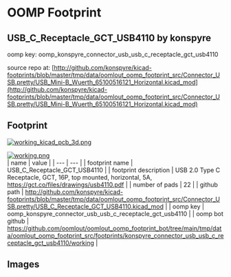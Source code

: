 # OOMP Footprint  
## USB_C_Receptacle_GCT_USB4110  by konspyre  
  
oomp key: oomp_konspyre_connector_usb_usb_c_receptacle_gct_usb4110  
  
source repo at: [http://github.com/konspyre/kicad-footprints/blob/master/tmp/data/oomlout_oomp_footprint_src/Connector_USB.pretty/USB_Mini-B_Wuerth_65100516121_Horizontal.kicad_mod](http://github.com/konspyre/kicad-footprints/blob/master/tmp/data/oomlout_oomp_footprint_src/Connector_USB.pretty/USB_Mini-B_Wuerth_65100516121_Horizontal.kicad_mod)  
## Footprint  
  
[![working_kicad_pcb_3d.png](working_kicad_pcb_3d_600.png)](working_kicad_pcb_3d.png)  
  
[![working.png](working_600.png)](working.png)  
| name | value | 
| --- | --- | 
| footprint name | USB_C_Receptacle_GCT_USB4110 | 
| footprint description | USB 2.0 Type C Receptacle, GCT, 16P, top mounted, horizontal, 5A, https://gct.co/files/drawings/usb4110.pdf | 
| number of pads | 22 | 
| github path | http://github.com/konspyre/kicad-footprints/blob/master/tmp/data/oomlout_oomp_footprint_src/Connector_USB.pretty/USB_C_Receptacle_GCT_USB4110.kicad_mod | 
| oomp key | oomp_konspyre_connector_usb_usb_c_receptacle_gct_usb4110 | 
| oomp bot github | https://github.com/oomlout/oomlout_oomp_footprint_bot/tree/main/tmp/data/oomlout_oomp_footprint_src/footprints/konspyre_connector_usb_usb_c_receptacle_gct_usb4110/working | 
## Images  
